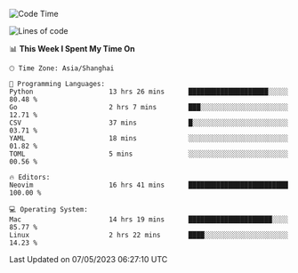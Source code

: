<!--START_SECTION:waka-->
![Code Time](http://img.shields.io/badge/Code%20Time-1%2C351%20hrs-blue)

![Lines of code](https://img.shields.io/badge/From%20Hello%20World%20I%27ve%20Written-269.3%20thousand%20lines%20of%20code-blue)

📊 **This Week I Spent My Time On** 

```text
🕑︎ Time Zone: Asia/Shanghai

💬 Programming Languages: 
Python                   13 hrs 26 mins      ████████████████████░░░░░   80.48 % 
Go                       2 hrs 7 mins        ███░░░░░░░░░░░░░░░░░░░░░░   12.71 % 
CSV                      37 mins             █░░░░░░░░░░░░░░░░░░░░░░░░   03.71 % 
YAML                     18 mins             ░░░░░░░░░░░░░░░░░░░░░░░░░   01.82 % 
TOML                     5 mins              ░░░░░░░░░░░░░░░░░░░░░░░░░   00.56 % 

🔥 Editors: 
Neovim                   16 hrs 41 mins      █████████████████████████   100.00 % 

💻 Operating System: 
Mac                      14 hrs 19 mins      █████████████████████░░░░   85.77 % 
Linux                    2 hrs 22 mins       ████░░░░░░░░░░░░░░░░░░░░░   14.23 % 
```


 Last Updated on 07/05/2023 06:27:10 UTC
<!--END_SECTION:waka-->
